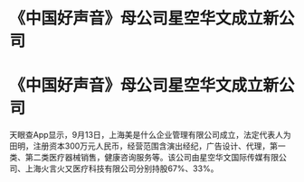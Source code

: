 # 《中国好声音》母公司星空华文成立新公司

# 《中国好声音》母公司星空华文成立新公司

天眼查App显示，9月13日，上海美是什么企业管理有限公司成立，法定代表人为田明，注册资本300万元人民币，经营范围含演出经纪，广告设计、代理，第一类、第二类医疗器械销售，健康咨询服务等。该公司由星空华文国际传媒有限公司、上海火言火又医疗科技有限公司分别持股67%、33%。

